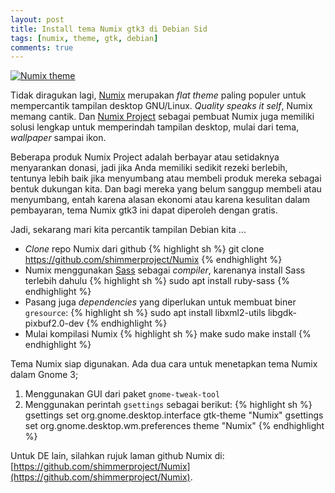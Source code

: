 ```yaml
---
layout: post
title: Install tema Numix gtk3 di Debian Sid
tags: [numix, theme, gtk, debian]
comments: true
---
```


[![Numix theme](http://i.imgur.com/v3MpVdZ.jpg)](http://i.imgur.com/v3MpVdZ.jpg)

Tidak diragukan lagi, [Numix](https://github.com/shimmerproject/Numix) merupakan _flat theme_ paling populer untuk mempercantik tampilan desktop GNU/Linux.
_Quality speaks it self_, Numix memang cantik. Dan [Numix Project](http://numixproject.org/) sebagai pembuat Numix juga memiliki solusi lengkap untuk memperindah tampilan desktop, mulai dari tema, _wallpaper_ sampai ikon.

Beberapa produk Numix Project adalah berbayar atau setidaknya menyarankan donasi, jadi jika Anda memiliki sedikit rezeki berlebih, tentunya lebih baik jika menyumbang atau membeli produk mereka sebagai bentuk dukungan kita.
Dan bagi mereka yang belum sanggup membeli atau menyumbang, entah karena alasan ekonomi atau karena kesulitan dalam pembayaran, tema Numix gtk3 ini dapat diperoleh dengan gratis.

Jadi, sekarang mari kita percantik tampilan Debian kita ...

- _Clone_ repo Numix dari github
{% highlight sh %}
git clone https://github.com/shimmerproject/Numix
{% endhighlight %}
- Numix menggunakan [Sass](http://sass-lang.com/) sebagai _compiler_, karenanya install Sass terlebih dahulu
{% highlight sh %}
sudo apt install ruby-sass
{% endhighlight %}
- Pasang juga _dependencies_ yang diperlukan untuk membuat biner `gresource`:
{% highlight sh %}
sudo apt install libxml2-utils libgdk-pixbuf2.0-dev
{% endhighlight %}
- Mulai kompilasi Numix
{% highlight sh %}
make
sudo make install
{% endhighlight %}


Tema Numix siap digunakan.
Ada dua cara untuk menetapkan tema Numix dalam Gnome 3;
1. Menggunakan GUI dari paket `gnome-tweak-tool`
2. Menggunakan perintah `gsettings` sebagai berikut:
{% highlight sh %}
gsettings set org.gnome.desktop.interface gtk-theme "Numix"
gsettings set org.gnome.desktop.wm.preferences theme "Numix"
{% endhighlight %}

Untuk DE lain, silahkan rujuk laman github Numix di: [https://github.com/shimmerproject/Numix](https://github.com/shimmerproject/Numix).





